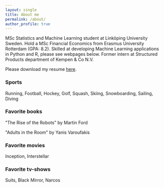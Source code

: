 ```yaml
---
layout: single
title: About me
permalink: /about/
author_profile: true
---
```


MSc Statistics and Machine Learning student at Linköping University Sweden. Hold a MSc Financial Economics from Erasmus University Rotterdam (GPA: 8.2). Skilled at developing Machine Learning applications in Python and R, please see webpages below. Former intern at Structured Products department of Kempen & Co N.V.

Please download my resume [here](https://github.com/Thijsq/Curriculum-Vitae/raw/master/CV%20T.J.Quast%20(7).pdf).

### Sports
Running, Football, Hockey, Golf, Squash, Skiing, Snowboarding, Sailing, Diving

### Favorite books
"The Rise of the Robots" by Martin Ford

"Adults in the Room" by Yanis Varoufakis

### Favorite movies
Inception, Interstellar

### Favorite tv-shows
Suits, Black Mirror, Narcos


